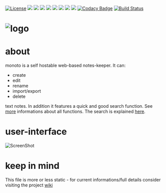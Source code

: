 [![License](https://img.shields.io/badge/license-GPL3-brightgreen.svg)](LICENSE)
![](https://img.shields.io/github/languages/count/yafp/monoto.svg?style=flat)
![](https://img.shields.io/github/repo-size/yafp/monoto.svg?style=flat)
![](https://img.shields.io/github/languages/code-size/yafp/monoto.svg?style=flat)
![](https://img.shields.io/github/release/yafp/monoto.svg?style=flat)
![](https://img.shields.io/github/release-date/yafp/monoto.svg?style=flat)
![](https://img.shields.io/github/last-commit/yafp/monoto.svg?style=flat)
![](https://img.shields.io/github/issues-closed-raw/yafp/monoto.svg?style=flat)
![](https://img.shields.io/github/issues-raw/yafp/monoto.svg?style=flat)
[![Codacy Badge](https://api.codacy.com/project/badge/Grade/e2fd2c87f2bb429d80c7b37b707b20c8)](https://www.codacy.com/app/yafp/monoto?utm_source=github.com&amp;utm_medium=referral&amp;utm_content=yafp/monoto&amp;utm_campaign=Badge_Grade)
[![Build Status](https://travis-ci.org/yafp/monoto.svg?branch=master)](https://travis-ci.org/yafp/monoto)

![logo](https://raw.githubusercontent.com/yafp/monoto/master/images/logo/monotoLogoBlack.png)
==========


# about
monoto is a self hostable web-based notes-keeper. It can:

* create
* edit
* rename
* import/export
* delete

text notes. In addition it features a quick and good search function. See [more](https://github.com/yafp/monoto/wiki/Functions) informations about all functions. The search is explained [here](https://github.com/yafp/monoto/wiki/The-search-function).


# user-interface
![ScreenShot](https://raw.githubusercontent.com/yafp/monoto/master/images/screenshots/screenshot_current.png)


# keep in mind
This file is more or less static - for current informations/full details consider visiting the project [wiki](https://github.com/yafp/monoto/wiki)
